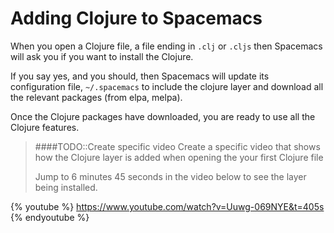 # Adding Clojure to Spacemacs

When you open a Clojure file, a file ending in `.clj` or `.cljs` then Spacemacs will ask you if you want to install the Clojure.

If you say yes, and you should, then Spacemacs will update its configuration file, `~/.spacemacs` to include the clojure layer and download all the relevant packages (from elpa, melpa).

Once the Clojure packages have downloaded, you are ready to use all the Clojure features.

> ####TODO::Create specific video
> Create a specific video that shows how the Clojure layer is added when opening the your first Clojure file
>
> Jump to 6 minutes 45 seconds in the video below to see the layer being installed.

{% youtube %}
https://www.youtube.com/watch?v=Uuwg-069NYE&t=405s
{% endyoutube %}
